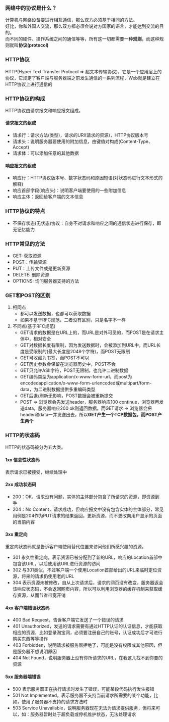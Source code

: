 ### 网络中的协议是什么？
计算机与网络设备要进行相互通信，那么双方必须基于相同的方法。  
好比，你和外国人交流，那么双方都必须会说对方国家的语言，才能达到交流的目的。  
而不同的硬件、操作系统之间的通信等等，所有这一切都需要一种**规则**，而这种规则就叫**协议(protocol)**  
### HTTP协议
HTTP(Hyper Text Transfer Protocol => 超文本传输协议)，它是一个应用层上的协议，它规定了客户端与服务器端之前发生通信的一系列流程，Web就是建立在HTTP协议上进行通信的 
### HTTP协议的构成
HTTP协议由请求报文和响应报文组成。  
#### 请求报文的组成
- 请求行：请求方法(类型)，请求的URI(请求的资源)，HTTP协议版本号
- 请求头：说明服务器要使用的附加信息，由键值对构成(Content-Type、Accept)
- 请求体：可以添加任意的其他数据
#### 响应报文的组成
- 响应行：HTTP协议版本号、数字状态码和原因短语(对状态码进行文本形式的解释)
- 响应首部字段(响应头)：说明客户端要使用的一些附加信息
- 响应主体：返回给客户端的文本信息
### HTTP协议的特点
- 不保存状态(无状态)协议：自身不对请求和响应之间的通信状态进行保存，即无记忆能力
### HTTP常见的方法
- GET: 获取资源
- POST：传输资源
- PUT：上传文件或是更新资源
- DELETE: 删除资源
- OPTIONS: 询问服务器支持的方法
### GET和POST的区别
1. 相同点
    - 都可以发送数据，也都可以获取数据
    - 如果不基于RFC规范，二者没有区别，只是名字不一样
2. 不同点(基于RFC规范)
    - GET请求的数据是在URL上的，而URL是对外可见的，而POST是在请求主体中，相对安全
    - GET对数据长度有限制，因为发送数据时，会被添加到URL中，而URL长度是受限制的(最大长度是2048个字符)，而POST无限制
    - GET可收藏为书签，而POST不可以
    - GET历史参数会保留在浏览器历史中，POST不会
    - GET只允许ASII字符，POST无限制，也允许二进制数据
    - GET编码类型为application/x-www-form-url，而post为encodedapplication/x-www-form-urlencoded或multipart/form-data，为二进制数据提供多重编码类型
    - GET后退/刷新无影响，POST数据会被重新提交
    - POST => 浏览器会先发送header，服务器响应100 continue，浏览器再发送data，服务器响应200 ok则返回数据，而GET请求 => 浏览器会把header和data一并发送出去，所以**GET产生一个TCP数据包，而POST产生两个**
### HTTP的状态码
HTTP的状态码被分为五大类。
#### 1xx 信息性状态码
表示请求已被接受，继续处理中
#### 2xx 成功状态码
- 200：OK，请求没有问题，实体的主体部分包含了所请求的资源，即资源到手
- 204：No Content，请求成功，但响应报文中没有包含实体的主体部分，常见用例是204作为PUT请求的结果返回，更新资源，而不更改向用户显示的页面的当前内容
#### 3xx 重定向
重定向状态码就是告诉客户端使用替代位置来访问他们所感兴趣的资源。
- 301 永久性重定向，表示资源已被分配到了新的URL，响应的Location首部中包含该URL，以后使用该URL进行资源的访问
- 302 与301类似，不过客户端一个使用Location首部给出的URL来临时定位资源，将来的请求仍使用老的URL
- 304 表示资源未被修改，自从上次请求后，请求的网页没有改变，服务器返会该响应状态码，不会返回网页内容，所以可以利用浏览器的缓存机制来获取缓存资源，从而节省带宽开销
#### 4xx 客户端错误状态码
- 400 Bad Request，告诉客户端它发送了一个错误的请求
- 401 Unauthorized，发送的请求需要有通过HTTP认证的认证信息，才能获取相应的资源，比如登录淘宝网，必须要注册自己的账号，认证成功后才可进行购买东西等等操作
- 403 Forbidden，说明请求被服务器拒绝了，可能是没有权限或其他原因，但是服务器不想说明原因
- 404 Not Found，说明服务器上没有你所请求的URL，在我这儿找不到你要的资源
#### 5xx 服务器端错误
- 500 表示服务器正在执行请求时发生了错误，可能某段代码执行发生报错
- 501 Not Implemented，表示服务器不支持当前请求所需要的某个功能，比如，使用了服务器不支持的请求方法时
- 503 Service Unavailable，说明服务器现在无法为请求提供服务，但将来可以，如：服务器暂时处于超负载或停机维护状态，无法处理请求